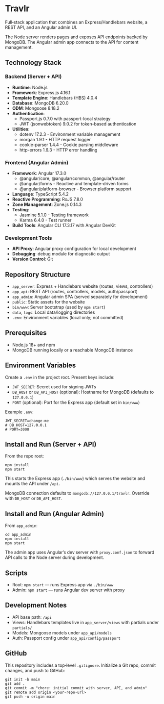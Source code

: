 # Travlr

Full‑stack application that combines an Express/Handlebars website, a REST API, and an Angular admin UI.

The Node server renders pages and exposes API endpoints backed by MongoDB. The Angular admin app connects to the API for content management.

## Technology Stack

### Backend (Server + API)
- **Runtime**: Node.js
- **Framework**: Express.js 4.16.1
- **Template Engine**: Handlebars (HBS) 4.0.4
- **Database**: MongoDB 6.20.0
- **ODM**: Mongoose 8.18.2
- **Authentication**:
  - Passport.js 0.7.0 with passport-local strategy
  - JWT (jsonwebtoken) 9.0.2 for token-based authentication
- **Utilities**:
  - dotenv 17.2.3 - Environment variable management
  - morgan 1.9.1 - HTTP request logger
  - cookie-parser 1.4.4 - Cookie parsing middleware
  - http-errors 1.6.3 - HTTP error handling

### Frontend (Angular Admin)
- **Framework**: Angular 17.3.0
  - @angular/core, @angular/common, @angular/router
  - @angular/forms - Reactive and template-driven forms
  - @angular/platform-browser - Browser platform support
- **Language**: TypeScript 5.4.2
- **Reactive Programming**: RxJS 7.8.0
- **Zone Management**: Zone.js 0.14.3
- **Testing**:
  - Jasmine 5.1.0 - Testing framework
  - Karma 6.4.0 - Test runner
- **Build Tools**: Angular CLI 17.3.17 with Angular DevKit

### Development Tools
- **API Proxy**: Angular proxy configuration for local development
- **Debugging**: debug module for diagnostic output
- **Version Control**: Git

## Repository Structure
- `app_server`: Express + Handlebars website (routes, views, controllers)
- `app_api`: REST API (routes, controllers, models, auth/passport)
- `app_admin`: Angular admin SPA (served separately for development)
- `public`: Static assets for the website
- `bin/www`: Server bootstrap (used by `npm start`)
- `data`, `logs`: Local data/logging directories
- `.env`: Environment variables (local only; not committed)

## Prerequisites
- Node.js 18+ and npm
- MongoDB running locally or a reachable MongoDB instance

## Environment Variables
Create a `.env` in the project root. Present keys include:
- `JWT_SECRET`: Secret used for signing JWTs
- `DB_HOST` or `DB_API_HOST` (optional): Hostname for MongoDB (defaults to `127.0.0.1`)
- `PORT` (optional): Port for the Express app (default set in `bin/www`)

Example `.env`:
```
JWT_SECRET=change-me
# DB_HOST=127.0.0.1
# PORT=3000
```

## Install and Run (Server + API)
From the repo root:
```
npm install
npm start
```
This starts the Express app (`./bin/www`) which serves the website and mounts the API under `/api`.

MongoDB connection defaults to `mongodb://127.0.0.1/travlr`. Override with `DB_HOST` or `DB_API_HOST`.

## Install and Run (Angular Admin)
From `app_admin`:
```
cd app_admin
npm install
npm start
```
The admin app uses Angular’s dev server with `proxy.conf.json` to forward API calls to the Node server during development.

## Scripts
- Root: `npm start` — runs Express app via `./bin/www`
- Admin: `npm start` — runs Angular dev server with proxy

## Development Notes
- API base path: `/api`
- Views: Handlebars templates live in `app_server/views` with partials under `partials/`
- Models: Mongoose models under `app_api/models`
- Auth: Passport config under `app_api/config/passport`

## GitHub
This repository includes a top‑level `.gitignore`. Initialize a Git repo, commit changes, and push to GitHub:
```
git init -b main
git add .
git commit -m "chore: initial commit with server, API, and admin"
git remote add origin <your-repo-url>
git push -u origin main
```


